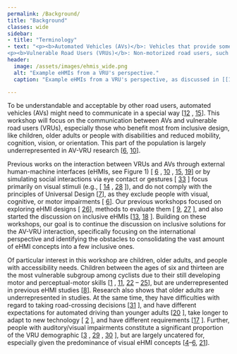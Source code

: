 ```yaml
---
permalink: /Background/
title: "Background"
classes: wide
sidebar:
- title: "Terminology"
- text: "<p><b>Automated Vehicles (AVs)</b>: Vehicles that provide some level of automation, thereby reducing the effort of the human driver for the primary driving task. In this workshop, we focus on AVs that do not need an attentive driver at all times, thus SAE Levels 3 and above.</p>
<p><b>Vulnerable Road Users (VRUs)</b>: Non-motorized road users, such as pedestrians and cyclists, motorcyclists, and persons with disabilities, reduced mobility, or reduced orientation. This workshop specifically focuses on VRUs like children, older adults or people with impairments.</p>"
header:
  image: /assets/images/ehmis_wide.png
  alt: "Example eHMIs from a VRU's perspective."
  caption: "Example eHMIs from a VRU's perspective, as discussed in [[16](/References/#ref16)] and [[19](/References/#ref19)]."

---
```


To be understandable and acceptable by other road users, automated vehicles (AVs) might need to communicate in a
special way [[12](/References/#ref12) , [15](/References/#ref15)]. This workshop will focus on the communication between AVs and vulnerable road users (VRUs),
especially those who benefit most from inclusive design, like children, older adults or people with disabilities and
reduced mobility, cognition, vision, or orientation. This part of the population is largely underrepresented in AV-VRU
research [[6](/References/#ref6), [10](/References/#ref10)].

Previous works on the interaction between VRUs and AVs through external human-machine interfaces (eHMIs, see
Figure 1) [ [6](/References/#ref6) , [10](/References/#ref10) , [15](/References/#ref15), [19](/References/#ref19)] or by simulating social interactions via eye contact or gestures [ [33](/References/#ref33) ] focus primarily on visual
stimuli (e.g., [ [14](/References/#ref14) , [28](/References/#ref28) ]), and do not comply with the principles of Universal Design [[7](/References/#ref7)], as they exclude people with
visual, cognitive, or motor impairments [ [6](/References/#ref6)]. Our previous workshops focused on exploring eHMI designs [ [26](/References/#ref26)], methods
to evaluate them [ [9](/References/#ref9), [27](/References/#ref27) ], and also started the discussion on inclusive eHMIs [[13](/References/#ref13), [18](/References/#ref18) ]. Building on these workshops,
our goal is to continue the discussion on inclusive solutions for the AV-VRU interaction, specifically focusing on the international perspective and identifying the obstacles to consolidating the vast amount of eHMI concepts into a few
inclusive ones.

Of particular interest in this workshop are children, older adults, and people with accessibility needs. Children
between the ages of six and thirteen are the most vulnerable subgroup among cyclists due to their still developing
motor and perceptual-motor skills [[1](/References/#ref1) , [11](/References/#ref11), [22](/References/#ref22) – [25](/References/#ref25)], but are underrepresented in previous eHMI studies [[8](/References/#ref8)]. Research
also shows that older adults are underrepresented in studies. At the same time, they have difficulties with regard to
taking road-crossing decisions [[31](/References/#ref31) ], and have different expectations for automated driving than younger adults [[20](/References/#ref20) ],
take longer to adapt to new technology [ [2](/References/#ref2) ], and have different requirements [[17](/References/#ref17) ]. Further, people with auditory/visual
impairments constitute a significant proportion of the VRU demographic [[3](/References/#ref3) , [29](/References/#ref29) , [30](/References/#ref30) ], but are largely uncatered for,
especially given the predominance of visual eHMI concepts [[4](/References/#ref4)–[6](/References/#ref6), [21](/References/#ref21)].
